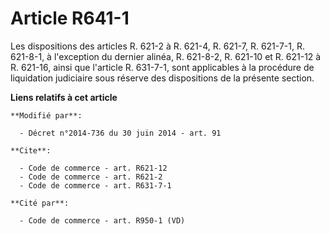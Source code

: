 # Article R641-1

Les dispositions des articles R. 621-2 à R. 621-4,     R. 621-7, R. 621-7-1, R. 621-8-1, à l'exception du dernier alinéa, R.
621-8-2, R. 621-10 et R. 621-12 à R. 621-16, ainsi que l'article R. 631-7-1, sont applicables à la procédure de liquidation
judiciaire sous réserve des dispositions de la présente section.

**Liens relatifs à cet article**

	**Modifié par**:

	  - Décret n°2014-736 du 30 juin 2014 - art. 91

	**Cite**:

	  - Code de commerce - art. R621-12
	  - Code de commerce - art. R621-2
	  - Code de commerce - art. R631-7-1

	**Cité par**:

	  - Code de commerce - art. R950-1 (VD)
